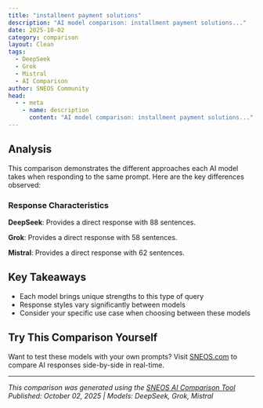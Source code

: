 ```yaml
---
title: "installment payment solutions"
description: "AI model comparison: installment payment solutions..."
date: 2025-10-02
category: comparison
layout: Clean
tags:
  - DeepSeek
  - Grok
  - Mistral
  - AI Comparison
author: SNEOS Community
head:
  - - meta
    - name: description
      content: "AI model comparison: installment payment solutions..."
---
```


<ChatComparison
  title="installment payment solutions"
  prompt="installment payment solutions"
  :responses='{
    "DeepSeek": "Of course. Here is a comprehensive guide to installment payment solutions, covering what they are, how they work, the key players, and how to choose the right one for your business or as a consumer.\n\n---\n\n### What are Installment Payment Solutions?\n\nInstallment payment solutions, often called **\u0022Buy Now, Pay Later\u0022 (BNPL)**, allow customers to pay for a purchase over time through a series of fixed, scheduled payments, instead of paying the full amount upfront at the point of sale.\n\nThese solutions are typically **interest-free** for the customer if all payments are made on time, with providers making money from merchant fees.\n\n### How Do They Work? (The Basic Flow)\n\n1.  **At Checkout:** A customer selects an installment option (e.g., \u0022Pay in 4,\u0022 \u0022Pay in 3\u0022).\n2.  **Soft Credit Check:** The provider performs a quick, soft credit check (which doesn\u0027t affect the customer\u0027s credit score) to assess eligibility.\n3.  **Approval \u0026 First Payment:** The purchase is approved instantly. The customer pays the first installment (e.g., 25% of the total).\n4.  **Merchant Gets Paid:** The solution provider pays the merchant the full amount, minus a processing fee, usually within 1-3 business days.\n5.  **Customer Repays:** The provider collects the remaining installments from the customer\u0027s linked debit/credit card on a set schedule (e.g., every two weeks).\n\n---\n\n### Key Players in the Market\n\nThe market is diverse, with different players catering to various needs.\n\n#### 1. Point-of-Sale (POS) / Consumer-Facing BNPL\nThese are the most common solutions you see at online checkouts.\n\n*   **Klarna:** A pioneer. Offers \u0022Pay in 4,\u0022 financing for 6-36 months, and a shopping app.\n*   **Affirm:** Known for transparency (no late fees). Offers both short-term \u0022Pay in 4\u0022 and longer-term financing for larger purchases.\n*   **Afterpay:** Very popular for its \u0022Pay in 4\u0022 model. Now owned by Block (Square).\n*   **PayPal \u0022Pay Later\u0022:** Includes \u0022Pay in 4,\u0022 \u0022Pay Monthly,\u0022 and \u0022Pay Upon Return,\u0022 leveraging its massive user base.\n*   **Zip (formerly Quadpay):** Allows customers to split any purchase into 4 payments, even at merchants that don\u0027t directly offer it.\n\n#### 2. Card-Linked Installments\nThese are offered directly by major payment networks or banks.\n\n*   **American Express \u0022Plan It\u0022\u00AE:** Allows cardmembers to split eligible purchases into fixed monthly payments with a fixed fee, instead of interest.\n*   **My Chase Plan\u00AE:** Similar to Amex, for Chase cardholders.\n*   **Visa Installments / Mastercard Installments:** Programs that let any bank that uses these networks offer installment plans to their customers.\n\n#### 3. Platform-Integrated Solutions\nThese are built into e-commerce platforms or payment service providers (PSPs).\n\n*   **Shopify Installments:** Native solution for Shopify merchants, powered by partners like Affirm.\n*   **Square Installments:** Offered through Square\u0027s payment ecosystem for both online and in-person sales.\n*   **Stripe:** Offers installment solutions through partnerships with Klarna and Affirm directly in its payment API.\n\n#### 4. Traditional Installment Loans\nFor larger, planned purchases (like furniture, medical procedures, or home improvement).\n\n*   **Providers:** Often banks, credit unions, or specialized lenders like **Sunbit** (popular in automotive, healthcare, and retail niches).\n*   **Model:** These usually involve a hard credit check and are true loans with interest, but they offer longer terms (12-60 months).\n\n---\n\n### Benefits for Businesses (Merchants)\n\n| Benefit | Description |\n| :--- | :--- |\n| **Increased Conversion Rate** | Reduces cart abandonment by lowering the barrier to purchase. Customers are more likely to buy a $1,000 item if they pay $250 today. |\n| **Higher Average Order Value (AOV)** | Customers often feel comfortable spending more when payments are spread out. |\n| **Attracts New Customers** | BNPL is a highly sought-after feature, especially among Millennials and Gen Z. |\n| **Guaranteed Payment \u0026 Cash Flow** | The provider pays you upfront, assuming the risk of customer default. You get your money fast. |\n| **Marketing \u0026 Discovery** | Many BNPL apps (like Klarna) have shopping marketplaces that can drive new traffic to your store. |\n\n---\n\n### Benefits for Consumers (Shoppers)\n\n| Benefit | Description |\n| :--- | :--- |\n| **Budget Management** | Makes large purchases more manageable by breaking them into smaller, predictable payments. |\n| **Interest-Free Options** | Most short-term plans charge zero interest if payments are made on time. |\n| **Convenience \u0026 Speed** | The application is instant and integrated seamlessly into the checkout process. |\n| **Accessibility** | Often more accessible than a traditional credit card for some consumers. |\n| **Flexibility** | A range of options from \u0022Pay in 4\u0022 for small purchases to longer-term financing for big ones. |\n\n---\n\n### Potential Drawbacks \u0026 Risks\n\n*   **For Consumers:**\n    * **Debt Accumulation:** Can encourage overspending and lead to a cycle of debt.\n    * **Late Fees:** Missing a payment can result in significant late fees and potentially damage your credit score.\n    * **Lack of Regulation:** The BNPL industry is less regulated than credit cards, offering fewer consumer protections in some regions.\n\n*   **For Merchants:**\n    * **Cost:** Merchant fees for BNPL are typically higher than standard credit card processing fees (e.g., 2-6% \u002B a fixed fee per transaction).\n    * **Complexity:** Integrating and managing multiple providers can add operational complexity.\n    * **Consumer Disputes:** If a customer has an issue with their installment plan, they may come to you first, even though the debt is with the provider.\n\n---\n\n### How to Choose a Solution (For a Business)\n\n1.  **Understand Your Customers:** What are their demographics and spending habits? Gen Z loves Afterpay and Klarna, while an older, higher-income demographic might use Affirm or card-linked plans.\n2.  **Analyze Your Product/Price Point:**\n    *   **Low AOV (\u003C$250):** \u0022Pay in 4\u0022 solutions (Afterpay, Klarna) are perfect.\n    *   **Mid to High AOV ($250 - $2,000):** Offer both \u0022Pay in 4\u0022 and longer-term financing (6-12 months).\n    *   **Very High AOV ($2,000\u002B):** Focus on longer-term financing options (Affirm, traditional installment loans).\n3.  **Check Your Tech Stack:** Does your e-commerce platform (Shopify, BigCommerce) or payment processor (Stripe, Square) have a preferred or built-in partner? This is often the easiest to implement.\n4.  **Compare Costs:** Get clear quotes on the total cost: discount rates, transaction fees, and any monthly fees. Calculate if the expected increase in AOV and conversion will outweigh the cost.\n5.  **Review the User Experience:** Test the checkout flow yourself. Is it smooth and intuitive for your customers?\n\n### Final Thought\n\nInstallment payment solutions are no longer a niche feature but a **critical component of modern commerce**. For businesses, they are a powerful tool to boost sales. For consumers, they offer valuable financial flexibility\u2014when used responsibly.\n\nWhether you\u0027re a business owner looking to integrate BNPL or a shopper considering using it, the key is to understand the terms, costs, and risks to make an informed decision.",
    "Grok": "Installment payment solutions are financial tools or services that allow consumers to pay for goods or services over time through a series of smaller, scheduled payments instead of paying the full amount upfront. These solutions are widely used for purchases like electronics, furniture, appliances, and even services such as medical treatments or education. They benefit both consumers, by making purchases more affordable, and merchants, by increasing sales and customer loyalty.\n\n### Types of Installment Payment Solutions\n1. **Traditional Installment Loans**:\n   - Offered by banks or financial institutions.\n   - Fixed repayment schedules with interest over a specified period.\n   - Often requires a credit check and formal application process.\n\n2. **Buy Now, Pay Later (BNPL) Services**:\n   - Popular platforms like Afterpay, Klarna, Affirm, and Sezzle.\n   - Allow consumers to split payments into interest-free or low-interest installments (usually 4 payments over 6-8 weeks).\n   - Typically integrated at checkout for online and in-store purchases.\n   - May not always require a hard credit check, but late fees can apply.\n\n3. **Store Financing**:\n   - Retailer-specific installment plans, often in partnership with financial providers.\n   - Example: Furniture stores or electronics retailers offering 0% interest for 12 months.\n   - Terms and conditions vary by retailer (e.g., deferred interest if not paid off in time).\n\n4. **Credit Card Installment Plans**:\n   - Many credit card providers (e.g., American Express, Chase, Citi) offer the option to convert large purchases into fixed monthly installments with or without additional fees.\n   - Interest rates or fees may apply depending on the card issuer.\n\n5. **Point-of-Sale (POS) Financing**:\n   - Financing offered directly at the point of purchase, often through third-party lenders.\n   - Common in industries like automotive, healthcare, and home improvement.\n   - May include promotional offers like no interest for a set period.\n\n### Benefits of Installment Payment Solutions\n- **For Consumers**:\n  - Affordability: Spreads out the cost of expensive items.\n  - Budget Management: Predictable payments help with financial planning.\n  - Access to Goods: Enables purchases that might otherwise be out of reach.\n  - Often Interest-Free: Especially with BNPL options for short-term plans.\n- **For Merchants**:\n  - Increased Sales: Makes products more accessible, reducing cart abandonment.\n  - Customer Retention: Flexible payment options encourage repeat business.\n  - Higher Average Order Value: Customers may spend more when payments are split.\n\n### Considerations When Using Installment Payment Solutions\n- **Interest Rates and Fees**: Some plans charge high interest or penalties for late payments. Always read the fine print.\n- **Credit Impact**: Missing payments can harm your credit score, especially with traditional loans or certain BNPL services that report to credit bureaus.\n- **Overcommitment**: Taking on multiple installment plans can lead to financial strain.\n- **Merchant Policies**: Returns or cancellations might not align with installment plan terms, leaving you responsible for payments even if you return the item.\n\n### Popular Installment Payment Providers\n- **Afterpay**: Interest-free payments split into 4 installments every 2 weeks.\n- **Klarna**: Offers \u0022Pay in 4\u0022 (interest-free) and longer-term financing with interest.\n- **Affirm**: Flexible plans (3-48 months) with interest rates based on creditworthiness.\n- **Sezzle**: Interest-free payments over 6 weeks with a focus on building credit.\n- **PayPal Pay in 4**: Split purchases into 4 payments with no interest.\n\n### How to Choose the Right Solution\n1. **Assess Your Budget**: Ensure you can afford the installments without straining your finances.\n2. **Compare Terms**: Look at interest rates, fees, and repayment periods.\n3. **Check Merchant Partnerships**: Some solutions are only available at specific retailers.\n4. **Review Credit Requirements**: Choose a plan that aligns with your credit situation.\n5. **Read Reviews**: Research user experiences with the provider for reliability and customer service.\n\n### Conclusion\nInstallment payment solutions are a convenient way to manage large purchases, but they require careful consideration to avoid debt traps. Whether opting for BNPL services, credit card plans, or store financing, understanding the terms and aligning them with your financial situation is key. If you\u0027re a merchant, integrating these solutions can boost sales, provided you partner with reputable providers and communicate terms clearly to customers.\n\nIf you\u2019re looking for specific providers or integration for a business, let me know, and I can dive deeper into a particular solution or use case!",
    "Mistral": "Installment payment solutions are financial services that allow consumers to split the cost of a purchase into smaller, more manageable payments over a set period. These solutions are becoming increasingly popular, especially in e-commerce, as they provide flexibility and convenience for buyers. Here are some key aspects and popular providers of installment payment solutions:\n\n### Key Aspects of Installment Payment Solutions\n\n1. **Flexibility**: Buyers can choose the number of installments and the frequency of payments.\n2. **Interest-Free Options**: Many providers offer interest-free installment plans, making it easier for consumers to manage their budgets.\n3. **Credit Checks**: Some solutions require credit checks, while others do not, making them accessible to a broader range of consumers.\n4. **Integration**: These solutions can be integrated into e-commerce platforms, making it seamless for buyers to opt for installment payments during checkout.\n5. **Risk Management**: Providers often handle the risk of non-payment, offering merchants a guaranteed payment upfront.\n\n### Popular Providers of Installment Payment Solutions\n\n1. **Afterpay**:\n   - **Features**: Allows consumers to pay in four interest-free installments.\n   - **Market**: Popular in Australia, the United States, and other countries.\n   - **Integration**: Easy to integrate with major e-commerce platforms.\n\n2. **Klarna**:\n   - **Features**: Offers various payment options, including \u0022Pay in 4\u0022 and \u0022Pay in 30 days.\u0022\n   - **Market**: Widely used in Europe and the United States.\n   - **Integration**: Compatible with many e-commerce platforms.\n\n3. **Affirm**:\n   - **Features**: Provides flexible payment plans with interest rates varying based on creditworthiness.\n   - **Market**: Popular in the United States.\n   - **Integration**: Can be integrated with major e-commerce platforms.\n\n4. **Sezzle**:\n   - **Features**: Allows consumers to pay in four interest-free installments.\n   - **Market**: Available in the United States and Canada.\n   - **Integration**: Easy to integrate with e-commerce platforms.\n\n5. **PayPal Credit**:\n   - **Features**: Offers a line of credit that can be used for purchases, with the option to pay in installments.\n   - **Market**: Available in the United States.\n   - **Integration**: Integrated with PayPal, making it accessible to a wide range of merchants.\n\n6. **Splitit**:\n   - **Features**: Allows consumers to pay in installments using their existing credit cards.\n   - **Market**: Available globally.\n   - **Integration**: Compatible with major e-commerce platforms.\n\n7. **Zip (formerly Quadpay)**:\n   - **Features**: Offers a \u0022Pay in 4\u0022 option with no interest.\n   - **Market**: Available in the United States, Australia, and other countries.\n   - **Integration**: Easy to integrate with e-commerce platforms.\n\n### Benefits for Merchants\n\n1. **Increased Sales**: By offering installment payment options, merchants can attract more customers who might be hesitant to make large upfront payments.\n2. **Higher Average Order Value**: Customers are more likely to spend more when they can split the cost into smaller payments.\n3. **Reduced Cart Abandonment**: Providing flexible payment options can reduce the likelihood of customers abandoning their carts due to high upfront costs.\n4. **Customer Loyalty**: Offering convenient payment solutions can enhance customer satisfaction and loyalty.\n\n### Benefits for Consumers\n\n1. **Budget Management**: Installment payments allow consumers to manage their budgets better by spreading out the cost of purchases.\n2. **Interest-Free Options**: Many providers offer interest-free installment plans, making it a cost-effective way to finance purchases.\n3. **Convenience**: The ability to pay in installments without the need for a credit card can be appealing to many consumers.\n\n### Considerations\n\n1. **Fees**: Some providers charge fees for late payments or missed installments.\n2. **Credit Impact**: While some solutions do not require credit checks, others do, which can impact the consumer\u0027s credit score.\n3. **Merchant Costs**: Merchants may incur fees for using these services, which need to be factored into their pricing strategies.\n\nInstallment payment solutions are a valuable tool for both merchants and consumers, offering flexibility and convenience in managing purchases. By understanding the various options and their features, businesses can choose the best solution to meet their needs and enhance their customer experience."
  }'
  published-date="10:55"
/>

## Analysis

This comparison demonstrates the different approaches each AI model takes when responding to the same prompt. Here are the key differences observed:

### Response Characteristics

**DeepSeek**: Provides a direct response with 88 sentences. 

**Grok**: Provides a direct response with 58 sentences. 

**Mistral**: Provides a direct response with 62 sentences. 

## Key Takeaways

- Each model brings unique strengths to this type of query
- Response styles vary significantly between models
- Consider your specific use case when choosing between these models

## Try This Comparison Yourself

Want to test these models with your own prompts? Visit [SNEOS.com](https://sneos.com) to compare AI responses side-by-side in real-time.

---

*This comparison was generated using the [SNEOS AI Comparison Tool](https://sneos.com)*
*Published: October 02, 2025 | Models: DeepSeek, Grok, Mistral*
